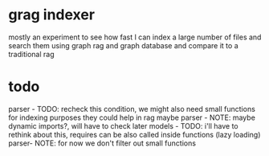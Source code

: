 # grag indexer

mostly an experiment to see how fast I can index a large number of files and search them using graph rag and graph database and compare it to a traditional rag

# todo

parser - TODO: recheck this condition, we might also need small functions for indexing purposes they could help in rag maybe
parser - NOTE: maybe dynamic imports?, will have to check later
models - TODO: i'll have to rethink about this, requires can be also called inside functions (lazy loading)
parser- NOTE: for now we don't filter out small functions
